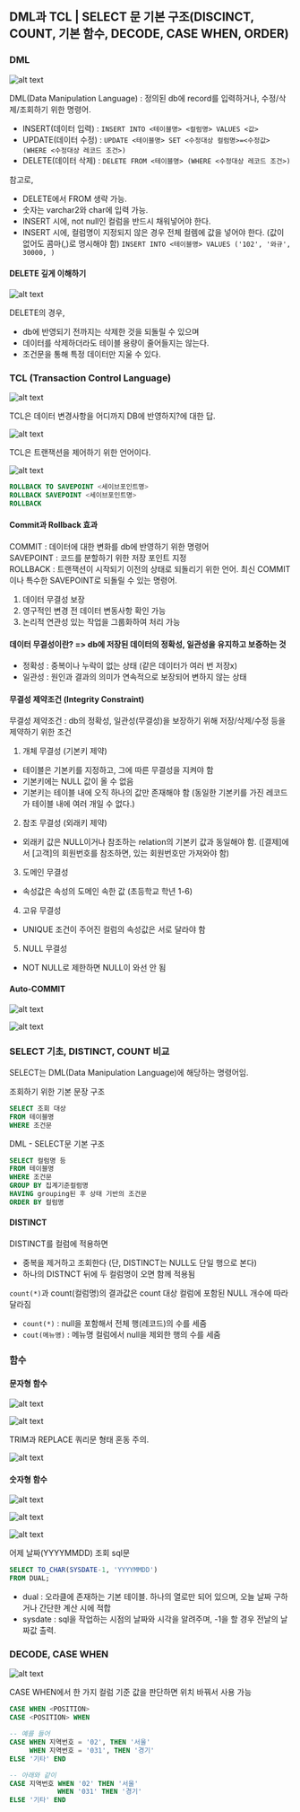 ## DML과 TCL | SELECT 문 기본 구조(DISCINCT, COUNT, 기본 함수, DECODE, CASE WHEN, ORDER)

### DML

![alt text](image.png)

DML(Data Manipulation Language) : 정의된 db에 record를 입력하거나, 수정/삭제/조회하기 위한 명령어.

- INSERT(데이터 입력) : `INSERT INTO <테이블명> <컬럼명> VALUES <값>`
- UPDATE(데이터 수정) : `UPDATE <테이블명> SET <수정대상 컬럼명>=<수정값> (WHERE <수정대상 레코드 조건>)`
- DELETE(데이터 삭제) : `DELETE FROM <테이블명> (WHERE <수정대상 레코드 조건>)`

참고로,

- DELETE에서 FROM 생략 가능.
- 숫자는 varchar2와 char에 입력 가능.
- INSERT 시에, not null인 컬럼을 반드시 채워넣어야 한다.
- INSERT 시에, 컬럼명이 지정되지 않은 경우 전체 컬렘에 값을 넣어야 한다. (값이 없어도 콤마(,)로 명시해야 함) `INSERT INTO <테이블명> VALUES ('102', '와규', 30000, )`

#### DELETE 깊게 이해하기

![alt text](image-1.png)

DELETE의 경우,

- db에 반영되기 전까지는 삭제한 것을 되돌릴 수 있으며
- 데이터를 삭제하더라도 테이블 용량이 줄어들지는 않는다.
- 조건문을 통해 특정 데이터만 지울 수 있다.

### TCL (Transaction Control Language)

![alt text](image-2.png)

TCL은 데이터 변경사항을 어디까지 DB에 반영하지?에 대한 답.

![alt text](image-3.png)

TCL은 트랜잭션을 제어하기 위한 언어이다.

![alt text](image-4.png)

```sql
ROLLBACK TO SAVEPOINT <세이브포인트명>
ROLLBACK SAVEPOINT <세이브포인트명>
ROLLBACK
```

#### Commit과 Rollback 효과

COMMIT : 데이터에 대한 변화를 db에 반영하기 위한 명령어<br>
SAVEPOINT : 코드를 분할하기 위한 저장 포인트 지정<br>
ROLLBACK : 트랜잭션이 시작되기 이전의 상태로 되돌리기 위한 언어. 최신 COMMIT이나 특수한 SAVEPOINT로 되돌릴 수 있는 명령어.

1. 데이터 무결성 보장
2. 영구적인 변경 전 데이터 변동사항 확인 가능
3. 논리적 연관성 있는 작업을 그룹화하여 처리 가능

#### 데이터 무결성이란? => db에 저장된 데이터의 정확성, 일관성을 유지하고 보증하는 것

- 정확성 : 중복이나 누락이 없는 상태 (같은 데이터가 여러 번 저장x)
- 일관성 : 원인과 결과의 의미가 연속적으로 보장되어 변하지 않는 상태

#### 무결성 제약조건 (Integrity Constraint)

무결성 제약조건 : db의 정확성, 일관성(무결성)을 보장하기 위해 저장/삭제/수정 등을 제약하기 위한 조건

1. 개체 무결성 (기본키 제약)

- 테이블은 기본키를 지정하고, 그에 따른 무결성을 지켜야 함
- 기본키에는 NULL 값이 올 수 없음
- 기본키는 테이블 내에 오직 하나의 값만 존재해야 함 (동일한 기본키를 가진 레코드가 테이블 내에 여러 개일 수 없다.)

2. 참조 무결성 (외래키 제약)

- 외래키 값은 NULL이거나 참조하는 relation의 기본키 값과 동일해야 함. ([결제]에서 [고객]의 회원번호를 참조하면, 있는 회원번호만 가져와야 함)

3. 도메인 무결성

- 속성값은 속성의 도메인 속한 값 (초등학교 학년 1-6)

4. 고유 무결성

- UNIQUE 조건이 주어진 컬럼의 속성값은 서로 달라야 함

5. NULL 무결성

- NOT NULL로 제한하면 NULL이 와선 안 됨

#### Auto-COMMIT

![alt text](image-5.png)

![alt text](image-6.png)

### SELECT 기초, DISTINCT, COUNT 비교

SELECT는 DML(Data Manipulation Language)에 해당하는 명령어임.

조회하기 위한 기본 문장 구조

```sql
SELECT 조회 대상
FROM 테이블명
WHERE 조건문
```

DML - SELECT문 기본 구조

```sql
SELECT 컬럼명 등
FROM 테이블명
WHERE 조건문
GROUP BY 집계기준컬럼명
HAVING grouping된 후 상태 기반의 조건문
ORDER BY 컬럼명
```

#### DISTINCT

DISTINCT를 컬럼에 적용하면

- 중복을 제거하고 조회한다 (단, DISTINCT는 NULL도 단일 행으로 본다)
- 하나의 DISTNCT 뒤에 두 컬럼명이 오면 함께 적용됨

`count(*)`과 count(컬럼명)의 결과값은 count 대상 컬럼에 포함된 NULL 개수에 따라 달라짐

- `count(*)` : null을 포함해서 전체 행(레코드)의 수를 세줌
- `cout(메뉴명)` : 메뉴명 컬럼에서 null을 제외한 행의 수를 세줌

### 함수

#### 문자형 함수

![alt text](image-7.png)

![alt text](image-8.png)

TRIM과 REPLACE 쿼리문 형태 혼동 주의.

![alt text](image-9.png)

#### 숫자형 함수

![alt text](image-10.png)

![alt text](image-11.png)

![alt text](image-12.png)

어제 날짜(YYYYMMDD) 조회 sql문

```sql
SELECT TO_CHAR(SYSDATE-1, 'YYYYMMDD')
FROM DUAL;
```

- dual : 오라클에 존재하는 기본 테이블. 하나의 열로만 되어 있으며, 오늘 날짜 구하거나 간단한 계산 시에 적합
- sysdate : sql을 작업하는 시점의 날짜와 시각을 알려주며, -1을 할 경우 전날의 날짜값 출력.

### DECODE, CASE WHEN

![alt text](image-13.png)

CASE WHEN에서 한 가지 컬럼 기준 값을 판단하면 위치 바꿔서 사용 가능

```sql
CASE WHEN <POSITION>
CASE <POSITION> WHEN

-- 예를 들어
CASE WHEN 지역번호 = '02', THEN '서울'
     WHEN 지역번호 = '031', THEN '경기'
ELSE '기타' END

-- 아래와 같이
CASE 지역번호 WHEN '02' THEN '서울'
            WHEN '031' THEN '경기'
ELSE '기타' END
```
